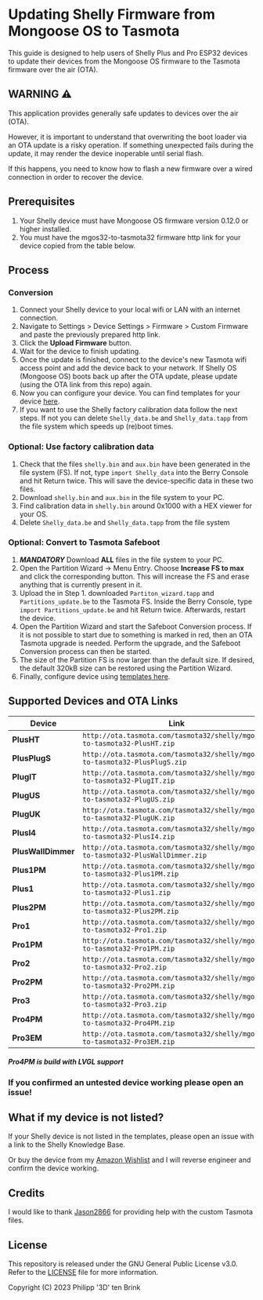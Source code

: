 # Updating Shelly Firmware from Mongoose OS to Tasmota

This guide is designed to help users of Shelly Plus and Pro ESP32 devices to update their devices from the Mongoose OS firmware to the Tasmota firmware over the air (OTA).

## WARNING :warning:

This application provides generally safe updates to devices over the air (OTA). 

However, it is important to understand that overwriting the boot loader via an OTA update is a risky operation. If something unexpected fails during the update, it may render the device inoperable until serial flash.

If this happens, you need to know how to flash a new firmware over a wired connection in order to recover the device.

## Prerequisites

1. Your Shelly device must have Mongoose OS firmware version 0.12.0 or higher installed.
2. You must have the mgos32-to-tasmota32 firmware http link for your device copied from the table below.

## Process

### Conversion

1. Connect your Shelly device to your local wifi or LAN with an internet connection.
2. Navigate to Settings > Device Settings > Firmware > Custom Firmware and paste the previously prepared http link. 
3. Click the **Upload Firmware** button.
4. Wait for the device to finish updating.
5. Once the update is finished, connect to the device's new Tasmota wifi access point and add the device back to your network. If Shelly OS (Mongoose OS) boots back up after the OTA update, please update (using the OTA link from this repo) again.
6. Now you can configure your device. You can find templates for your device [here](https://templates.blakadder.com/search.html).
7. If you want to use the Shelly factory calibration data follow the next steps. If not you can delete `Shelly_data.be` and `Shelly_data.tapp` from the file system which speeds up (re)boot times.

### Optional: Use factory calibration data

1. Check that the files `shelly.bin` and `aux.bin` have been generated in the file system (FS). If not, type `import Shelly_data` into the Berry Console and hit Return twice. This will save the device-specific data in these two files.
2. Download `shelly.bin` and `aux.bin` in the file system to your PC.
3. Find calibration data in `shelly.bin` around 0x1000 with a HEX viewer for your OS.
4. Delete `Shelly_data.be` and `Shelly_data.tapp` from the file system

### Optional: Convert to Tasmota Safeboot 

1. ***MANDATORY*** Download **ALL** files in the file system to your PC.
2. Open the Partition Wizard -> Menu Entry. Choose **Increase FS to max** and click the corresponding button. This will increase the FS and erase anything that is currently present in it.
3. Upload the in Step 1. downloaded `Partiton_wizard.tapp` and `Partitions_update.be` to the Tasmota FS. Inside the Berry Console, type `import Partitions_update.be` and hit Return twice. Afterwards, restart the device.
4. Open the Partition Wizard and start the Safeboot Conversion process. If it is not possible to start due to something is marked in red, then an OTA Tasmota upgrade is needed. Perform the upgrade, and the Safeboot Conversion process can then be started.
5. The size of the Partition FS is now larger than the default size. If desired, the default 320kB size can be restored using the Partition Wizard.
6. Finally, configure device using [templates here](https://templates.blakadder.com/search.html).

## Supported Devices and OTA Links

| **Device** | **Link** | **State** |
|------|------|------|
| **PlusHT** |   `http://ota.tasmota.com/tasmota32/shelly/mgos32-to-tasmota32-PlusHT.zip`   |   :warning:**untested**   |
| **PlusPlugS** |   `http://ota.tasmota.com/tasmota32/shelly/mgos32-to-tasmota32-PlusPlugS.zip`   |   :white_check_mark:**tested**   |
| **PlugIT** |   `http://ota.tasmota.com/tasmota32/shelly/mgos32-to-tasmota32-PlugIT.zip`   |   :warning:**untested**   |
| **PlugUS** |   `http://ota.tasmota.com/tasmota32/shelly/mgos32-to-tasmota32-PlugUS.zip`   |   :warning:**untested**   |
| **PlugUK** |   `http://ota.tasmota.com/tasmota32/shelly/mgos32-to-tasmota32-PlugUK.zip`   |   :warning:**untested**   |
| **PlusI4** |   `http://ota.tasmota.com/tasmota32/shelly/mgos32-to-tasmota32-PlusI4.zip`   |   :white_check_mark:**tested**   |
| **PlusWallDimmer** |   `http://ota.tasmota.com/tasmota32/shelly/mgos32-to-tasmota32-PlusWallDimmer.zip`   |   :warning:**untested**   |
| **Plus1PM** |   `http://ota.tasmota.com/tasmota32/shelly/mgos32-to-tasmota32-Plus1PM.zip`   |   :white_check_mark:**tested**   |
| **Plus1** |   `http://ota.tasmota.com/tasmota32/shelly/mgos32-to-tasmota32-Plus1.zip`   |   :white_check_mark:**tested**   |
| **Plus2PM** |   `http://ota.tasmota.com/tasmota32/shelly/mgos32-to-tasmota32-Plus2PM.zip`   |   :white_check_mark:**tested**   |
| **Pro1** |   `http://ota.tasmota.com/tasmota32/shelly/mgos32-to-tasmota32-Pro1.zip`   |   :warning:**untested**   |
| **Pro1PM** |   `http://ota.tasmota.com/tasmota32/shelly/mgos32-to-tasmota32-Pro1PM.zip`   |   :warning:**untested**   |
| **Pro2** |   `http://ota.tasmota.com/tasmota32/shelly/mgos32-to-tasmota32-Pro2.zip`   |   :white_check_mark:**tested**   |
| **Pro2PM** |   `http://ota.tasmota.com/tasmota32/shelly/mgos32-to-tasmota32-Pro2PM.zip`   |   :white_check_mark:**tested**   |
| **Pro3** |   `http://ota.tasmota.com/tasmota32/shelly/mgos32-to-tasmota32-Pro3.zip`   |   :warning:**untested**   |
| **Pro4PM** |   `http://ota.tasmota.com/tasmota32/shelly/mgos32-to-tasmota32-Pro4PM.zip`   |   :white_check_mark:**tested**   |
| **Pro3EM** |   `http://ota.tasmota.com/tasmota32/shelly/mgos32-to-tasmota32-Pro3EM.zip`   |   :warning:**untested**   |

##### Pro4PM is build with LVGL support

### If you confirmed an **untested** device working please open an issue!

## What if my device is not listed?

If your Shelly device is not listed in the templates, please open an issue with a link to the Shelly Knowledge Base.

Or buy the device from my [Amazon Wishlist](https://www.amazon.de/hz/wishlist/ls/2ZS2NBA6PPEDD) and I will reverse engineer and confirm the device working.

## Credits

I would like to thank [Jason2866](https://github.com/Jason2866) for providing help with the custom Tasmota files.

## License

This repository is released under the GNU General Public License v3.0. Refer to the [LICENSE](LICENSE) file for more information. 

Copyright (C) 2023 Philipp '3D' ten Brink 
